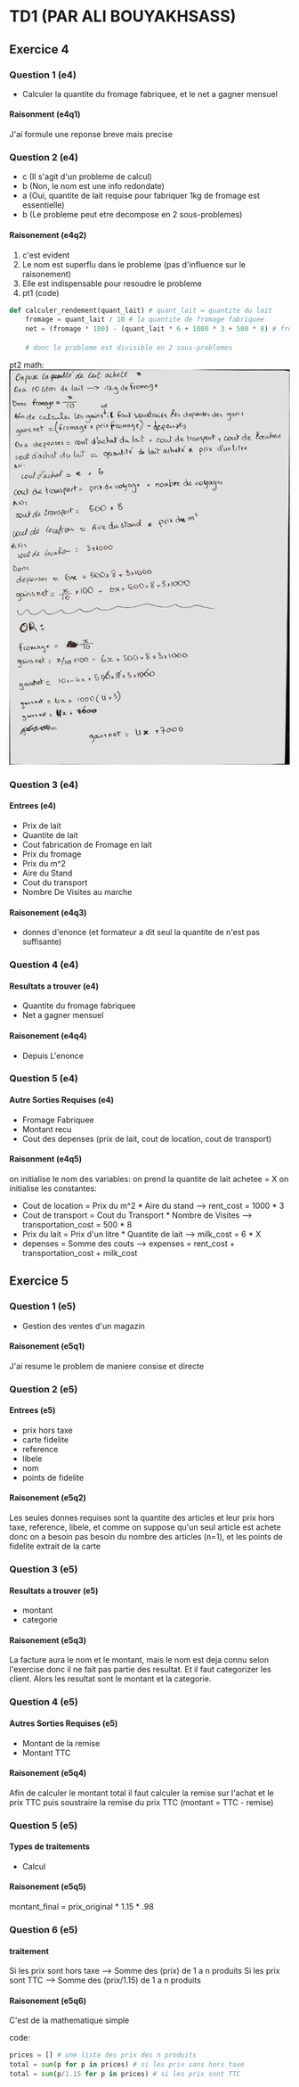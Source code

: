 # TD1 (PAR ALI BOUYAKHSASS)

## Exercice 4

### Question 1 (e4)

- Calculer la quantite du fromage fabriquee, et le net a gagner mensuel

#### Raisonment (e4q1)

J'ai formule une reponse breve mais precise

### Question 2 (e4)

- c (Il s'agit d'un probleme de calcul)
- b (Non, le nom est une info redondate)
- a (Oui, quantite de lait requise pour fabriquer 1kg de fromage est essentielle)
- b (Le probleme peut etre decompose en 2 sous-problemes)

#### Raisonement (e4q2)

1. c'est evident
2. Le nom est superflu dans le probleme (pas d'influence sur le raisonement)
3. Elle est indispensable pour resoudre le probleme
4. pt1 (code)

```python
def calculer_rendement(quant_lait) # quant_lait = quantite du lait
    fromage = quant_lait / 10 # la quantite de fromage fabriquee
    net = (fromage * 100) - (quant_lait * 6 + 1000 * 3 + 500 * 8) # fromage*100 = argent recu, quant_lait*6+1000*3+500*8 = depenses
    
    # donc le probleme est divisible en 2 sous-problemes
```

pt2 math:
![image](./redaction.jpg)

### Question 3 (e4)

#### Entrees (e4)

- Prix de lait
- Quantite de lait
- Cout fabrication de Fromage en lait
- Prix du fromage
- Prix du m^2
- Aire du Stand
- Cout du transport
- Nombre De Visites au marche

#### Raisonement (e4q3)

- donnes d'enonce (et formateur a dit seul la quantite de n'est pas suffisante)

### Question 4 (e4)

#### Resultats a trouver (e4)

- Quantite du fromage fabriquee
- Net a gagner mensuel

#### Raisonement (e4q4)

- Depuis L'enonce

### Question 5 (e4)

#### Autre Sorties Requises (e4)

- Fromage Fabriquee
- Montant recu
- Cout des depenses (prix de lait, cout de location, cout de transport)

#### Raisonment (e4q5)

on initialise le nom des variables:
on prend la quantite de lait achetee = X
on initialise les constantes:

- Cout de location = Prix du m^2 * Aire du stand
--> rent_cost = 1000 * 3
- Cout de transport = Cout du Transport * Nombre de Visites
--> transportation_cost = 500 * 8
- Prix du lait = Prix d'un litre * Quantite de lait
--> milk_cost = 6 * X
- depenses = Somme des couts
--> expenses = rent_cost + transportation_cost + milk_cost

## Exercice 5

### Question 1 (e5)

- Gestion des ventes d'un magazin

#### Raisonement (e5q1)

J'ai resume le problem de maniere consise et directe

### Question 2 (e5)

#### Entrees (e5)

- prix hors taxe
- carte fidelite
- reference
- libele
- nom
- points de fidelite

#### Raisonement (e5q2)

Les seules donnes requises sont la quantite des articles et leur prix hors taxe, reference, libele, et comme on suppose qu'un seul article est achete donc on a besoin pas besoin du nombre des articles (n=1), et les points de fidelite extrait de la carte

### Question 3 (e5)

#### Resultats a trouver (e5)

- montant
- categorie

#### Raisonement (e5q3)

La facture aura le nom et le montant, mais le nom est deja connu selon l'exercise donc il ne fait pas partie des resultat. Et il faut categorizer les client. Alors les resultat sont le montant et la categorie.

### Question 4 (e5)

#### Autres Sorties Requises (e5)

- Montant de la remise
- Montant TTC

#### Raisonement (e5q4)

Afin de calculer le montant total il faut calculer la remise sur l'achat et le prix TTC puis soustraire la remise du prix TTC (montant = TTC - remise)

### Question 5 (e5)

#### Types de traitements

- Calcul

#### Raisonement (e5q5)

montant_final = prix_original * 1.15 * .98

### Question 6 (e5)

#### traitement

Si les prix sont hors taxe --> Somme des (prix) de 1 a n produits
Si les prix sont TTC --> Somme des (prix/1.15) de 1 a n produits

#### Raisonement (e5q6)

C'est de la mathematique simple

code:

```python
prices = [] # une liste des prix des n produits
total = sum(p for p in prices) # si les prix sans hors taxe
total = sum(p/1.15 for p in prices) # si les prix sont TTC
```
